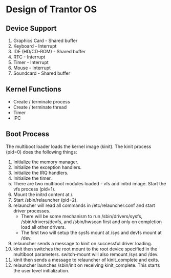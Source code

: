 # Design of Trantor OS

## Device Support

1. Graphics Card - Shared buffer
1. Keyboard - Interrupt
1. IDE (HD/CD-ROM) - Shared buffer
1. RTC - Interrupt
1. Timer - Interrupt
1. Mouse - Interrupt
1. Soundcard - Shared buffer

## Kernel Functions

- Create / terminate process
- Create / terminate thread
- Timer
- IPC

## Boot Process

The multiboot loader loads the kernel image (kinit). The kinit process (pid=0)
does the following things:

1. Initialize the memory manager.
1. Initialize the exception handlers.
1. Initialize the IRQ handlers.
1. Initialize the timer.
1. There are two multiboot modules loaded - vfs and initrd image. Start
   the vfs process (pid=1).
1. Mount the initrd content at /.
1. Start /sbin/relauncher (pid=2).
1. relauncher will read all commands in /etc/relauncher.conf and start driver processes.
   - There will be some mechanism to run /sbin/drivers/sysfs,
     /sbin/drivers/devfs, and /sbin/hwscan first and only on completion load all
     other drivers.
   - The first two will setup the sysfs mount at /sys and devfs mount at /dev.
1. relauncher sends a message to kinit on successful driver loading.
1. kinit then switches the root mount to the root device specified in the
   multiboot parameters. switch-mount will also remount /sys and /dev.
1. kinit then sends a message to relauncher of kinit_complete and exits.
1. relauncher launches /sbin/init on receiving kinit_complete. This starts the
   user level initialization.
